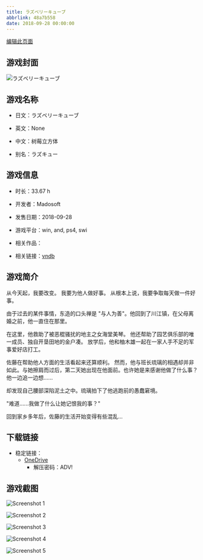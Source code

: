 ```yaml
---
title: ラズベリーキューブ
abbrlink: 48a7b558
date: 2018-09-28 00:00:00
---
```

[编辑此页面](https://github.com/ACG-3/ADV3-source/blob/main/source/_posts/games/%E3%83%A9%E3%82%BA%E3%83%99%E3%83%AA%E3%83%BC%E3%82%AD%E3%83%A5%E3%83%BC%E3%83%96.md)

## 游戏封面

![ラズベリーキューブ](https://pan.timero.xyz/d/onedrive/img_lib_001/%E3%83%A9%E3%82%BA%E3%83%99%E3%83%AA%E3%83%BC%E3%82%AD%E3%83%A5%E3%83%BC%E3%83%96_cover.avif)


## 游戏名称

- 日文：ラズベリーキューブ
- 英文：None
- 中文：树莓立方体

- 别名：ラズキュー


## 游戏信息

- 时长：33.67 h
- 开发者：Madosoft
- 发售日期：2018-09-28
- 游戏平台：win, and, ps4, swi
- 相关作品：

- 相关链接：[vndb](https://vndb.org/v22847)


## 游戏简介

从今天起，我要改变。
我要为他人做好事。
从根本上说，我要争取每天做一件好事。

由于过去的某件事情，东造的口头禅是 "与人为善"。他回到了川江镇，在父母离婚之前，他一直住在那里。

在这里，他救助了被恶棍骚扰的地主之女海堂美琴。
他还帮助了园艺俱乐部的唯一成员、独自开垦田地的金户凑。
放学后，他和柚木雄一起在一家人手不足的军事爱好店打工。

佐藤在帮助他人方面的生活看起来还算顺利。
然而，他与班长琉璃的相遇却并非如此。与她擦肩而过后，第二天她出现在他面前。也许她是来感谢他做了什么事？他一边追一边想......

却发现自己腰部深陷泥土之中。琉璃拍下了他逃跑前的愚蠢窘境。

"难道......我做了什么让她记恨我的事？"

回到家乡多年后，佐藤的生活开始变得有些混乱...




## 下载链接

- 稳定链接：
    - [OneDrive](https://pan.timero.xyz/onedrive/adv_lib_001/%E3%83%A9%E3%82%BA%E3%83%99%E3%83%AA%E3%83%BC%E3%82%AD%E3%83%A5%E3%83%BC%E3%83%96)
        - 解压密码：ADV!



## 游戏截图


![Screenshot 1](https://pan.timero.xyz/d/onedrive/img_lib_001/%E3%83%A9%E3%82%BA%E3%83%99%E3%83%AA%E3%83%BC%E3%82%AD%E3%83%A5%E3%83%BC%E3%83%96_Screenshot_1.avif)

![Screenshot 2](https://pan.timero.xyz/d/onedrive/img_lib_001/%E3%83%A9%E3%82%BA%E3%83%99%E3%83%AA%E3%83%BC%E3%82%AD%E3%83%A5%E3%83%BC%E3%83%96_Screenshot_2.avif)

![Screenshot 3](https://pan.timero.xyz/d/onedrive/img_lib_001/%E3%83%A9%E3%82%BA%E3%83%99%E3%83%AA%E3%83%BC%E3%82%AD%E3%83%A5%E3%83%BC%E3%83%96_Screenshot_3.avif)

![Screenshot 4](https://pan.timero.xyz/d/onedrive/img_lib_001/%E3%83%A9%E3%82%BA%E3%83%99%E3%83%AA%E3%83%BC%E3%82%AD%E3%83%A5%E3%83%BC%E3%83%96_Screenshot_4.avif)

![Screenshot 5](https://pan.timero.xyz/d/onedrive/img_lib_001/%E3%83%A9%E3%82%BA%E3%83%99%E3%83%AA%E3%83%BC%E3%82%AD%E3%83%A5%E3%83%BC%E3%83%96_Screenshot_5.avif)


